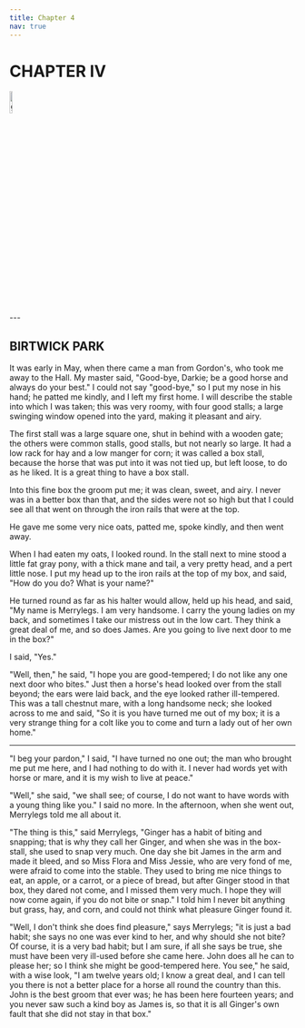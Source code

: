 ```yaml
---
title: Chapter 4
nav: true
---
```


# CHAPTER IV
<div><img src="{{ "/images/BB1.jpg" | absolute_url }}" alt="github octocat" style="width:10%;" ></div>
---



## BIRTWICK PARK

It was early in May, when there came a man from Gordon's, who took me
away to the Hall. My master said, "Good-bye, Darkie; be a good horse and
always do your best." I could not say "good-bye," so I put my nose in
his hand; he patted me kindly, and I left my first home. I will describe
the stable into which I was taken; this was very roomy, with four good
stalls; a large swinging window opened into the yard, making it pleasant
and airy.

The first stall was a large square one, shut in behind with a wooden
gate; the others were common stalls, good stalls, but not nearly so
large. It had a low rack for hay and a low manger for corn; it was
called a box stall, because the horse that was put into it was not tied
up, but left loose, to do as he liked. It is a great thing to have a box
stall.

Into this fine box the groom put me; it was clean, sweet, and airy. I
never was in a better box than that, and the sides were not so high but
that I could see all that went on through the iron rails that were at
the top.

He gave me some very nice oats, patted me, spoke kindly, and then went
away.

When I had eaten my oats, I looked round. In the stall next to mine
stood a little fat gray pony, with a thick mane and tail, a very pretty
head, and a pert little nose. I put my head up to the iron rails at the
top of my box, and said, "How do you do? What is your name?"

He turned round as far as his halter would allow, held up his head, and
said, "My name is Merrylegs. I am very handsome. I carry the young
ladies on my back, and sometimes I take our mistress out in the low
cart. They think a great deal of me, and so does James. Are you going to
live next door to me in the box?"

I said, "Yes."

"Well, then," he said, "I hope you are good-tempered; I do not like any
one next door who bites."  Just then a horse's head looked over from
the stall beyond; the ears were laid back, and the eye looked rather
ill-tempered. This was a tall chestnut mare, with a long handsome neck;
she looked across to me and said, "So it is you have turned me out of my
box; it is a very strange thing for a colt like you to come and turn a
lady out of her own home."

---

"I beg your pardon," I said, "I have turned no one out; the man who
brought me put me here, and I had nothing to do with it. I never had
words yet with horse or mare, and it is my wish to live at peace."

"Well," she said, "we shall see; of course, I do not want to have words
with a young thing like you."  I said no more. In the afternoon, when
she went out, Merrylegs told me all about it.

"The thing is this," said Merrylegs, "Ginger has a habit of biting and
snapping; that is why they call her Ginger, and when she was in the
box-stall, she used to snap very much. One day she bit James in the arm
and made it bleed, and so Miss Flora and Miss Jessie, who are very fond
of me, were afraid to come into the stable. They used to bring me nice
things to eat, an apple, or a carrot, or a piece of bread, but after
Ginger stood in that box, they dared not come, and I missed them very
much. I hope they will now come again, if you do not bite or snap." I
told him I never bit anything but grass, hay, and corn, and could not
think what pleasure Ginger found it.

"Well, I don't think she does find pleasure," says Merrylegs; "it is
just a bad habit; she says no one was ever kind to her, and why should
she not bite? Of course, it is a very bad habit; but I am sure, if all
she says be true, she must have been very ill-used before she came here.
John does all he can to please her; so I think she might be
good-tempered here. You see," he said, with a wise look, "I am twelve
years old; I know a great deal, and I can tell you there is not a better
place for a horse all round the country than this. John is the best
groom that ever was; he has been here fourteen years; and you never saw
such a kind boy as James is, so that it is all Ginger's own fault that
she did not stay in that box."

